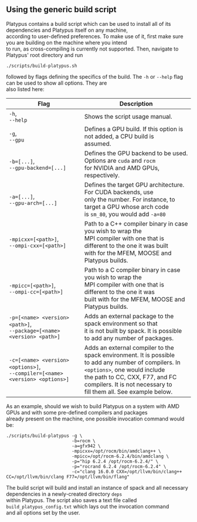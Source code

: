 ## Using the generic build script

Platypus contains a build script which can be used to install all of its dependencies and Platypus itself on any machine,  
according to user-defined preferences. To make use of it, first make sure you are building on the machine where you intend  
to run, as cross-compiling is currently not supported. Then, navigate to Platypus' root directory and run  

``` {.sh}
./scripts/build-platypus.sh
```
followed by flags defining the specifics of the build. The `-h` or `--help` flag can be used to show all options. They are  
also listed here:  

| Flag | Description |
| ----------- | ----------- |
| `-h`,<br />`--help` | Shows the script usage manual. |
|  `-g`,<br />`--gpu` | Defines a GPU build. If this option is not added, a CPU build is<br />assumed. |
|  `-b=[...]`,<br />`--gpu-backend=[...]` | Defines the GPU backend to be used. Options are `cuda` and `rocm`<br />for NVIDIA and AMD GPUs, respectively. |
|  `-a=[...]`,<br />`--gpu-arch=[...]` | Defines the target GPU architecture. For CUDA backends, use<br />only the number. For instance, to target a GPU whose arch code<br />is `sm_80`, you would add `-a=80` |
|  `-mpicxx=[<path>]`,<br />`--ompi-cxx=[<path>]` | Path to a C++ compiler binary in case you wish to wrap the<br />MPI compiler with one that is different to the one it was built<br />with for the MFEM, MOOSE and Platypus builds. |
|  `-mpicc=[<path>]`,<br />`--ompi-cc=[<path>]` | Path to a C compiler binary in case you wish to wrap the<br />MPI compiler with one that is different to the one it was<br />built with for the MFEM, MOOSE and Platypus builds. |
| `-p=[<name> <version> <path>]`,<br />`--package=[<name> <version> <path>]` | Adds an external package to the spack environment so that<br />it is not built by spack. It is possible to add any number of packages. |
| `-c=[<name> <version> <options>]`,<br />`--compiler=[<name> <version> <options>]` | Adds an external compiler to the spack environment. It is possible<br />to add any number of compilers. In `<options>`, one would include<br />the path to CC, CXX, F77, and FC compilers. It is not necessary to<br />fill them all. See example below. |


As an example, should we wish to build Platypus on a system with AMD GPUs and with some pre-defined compilers and packages  
already present on the machine, one possible invocation command would be:  

``` {.sh}
./scripts/build-platypus -g \
                         -b=rocm \
                         -a=gfx942 \
                         -mpicxx=/opt/rocm/bin/amdclang++ \
                         -mpicc=/opt/rocm-6.2.4/bin/amdclang \
                         -p="hip 6.2.4 /opt/rocm-6.2.4/" \
                         -p="rocrand 6.2.4 /opt/rocm-6.2.4" \
                         -c="clang 16.0.0 CXX=/opt/llvm/bin/clang++ CC=/opt/llvm/bin/clang F77=/opt/llvm/bin/flang"
```


The build script will build and install an instance of spack and all necessary dependencies in a newly-created directory `deps`  
within Platypus. The script also saves a text file called `build_platypus_config.txt` which lays out the invocation command  
and all options set by the user.  
